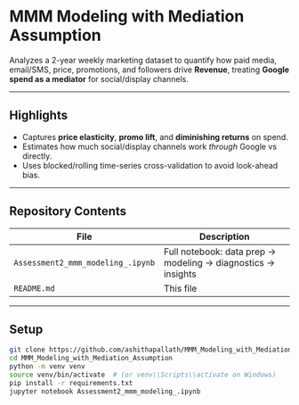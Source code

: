 #  MMM Modeling with Mediation Assumption

Analyzes a 2-year weekly marketing dataset to quantify how paid media, email/SMS, price, promotions, and followers drive **Revenue**, treating **Google spend as a mediator** for social/display channels.

---

##  Highlights

- Captures **price elasticity**, **promo lift**, and **diminishing returns** on spend.  
- Estimates how much social/display channels work *through* Google vs directly.  
- Uses blocked/rolling time-series cross-validation to avoid look-ahead bias.  

---

##  Repository Contents

| File | Description |
|------|-------------|
| `Assessment2_mmm_modeling_.ipynb` | Full notebook: data prep → modeling → diagnostics → insights |
| `README.md` | This file |

---

##  Setup

```bash
git clone https://github.com/ashithapallath/MMM_Modeling_with_Mediation_Assumption.git
cd MMM_Modeling_with_Mediation_Assumption
python -m venv venv
source venv/bin/activate  # (or venv\\Scripts\\activate on Windows)
pip install -r requirements.txt
jupyter notebook Assessment2_mmm_modeling_.ipynb

